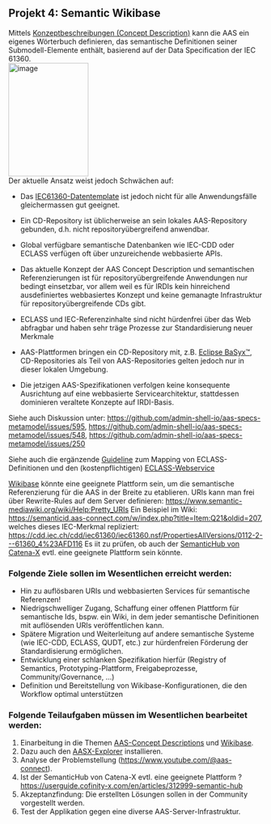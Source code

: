## Projekt 4: **Semantic Wikibase**

Mittels [Konzeptbeschreibungen (Concept Description)](https://industrialdigitaltwin.io/aas-specifications/IDTA-01001/v3.2/spec-metamodel/concept-description.html) kann die AAS ein eigenes Wörterbuch definieren, das semantische Definitionen seiner Submodell-Elemente enthält, basierend auf der Data Specification der IEC 61360.   
<img width="158" height="224" alt="image" src="https://github.com/user-attachments/assets/5928aecf-82ad-48fe-815f-f1e6fa0da4ca" />       
Der aktuelle Ansatz weist jedoch Schwächen auf:
- Das [IEC61360-Datentemplate](https://industrialdigitaltwin.io/aas-specifications/IDTA-01003-a/v3.1.1/index.html) ist jedoch nicht für alle Anwendungsfälle gleichermassen gut geeignet.
- Ein CD-Repository ist üblicherweise an sein lokales AAS-Repository gebunden, d.h. nicht repositoryübergreifend anwendbar.
- Global verfügbare semantische Datenbanken wie IEC-CDD oder ECLASS verfügen oft über unzureichende webbasierte APIs.

- Das aktuelle Konzept der AAS Concept Description und semantischen Referenzierungen ist für repositoryübergreifende Anwendungen nur bedingt einsetzbar, vor allem weil es für IRDIs kein hinreichend ausdefiniertes webbasiertes Konzept und keine gemanagte Infrastruktur für repositoryübergreifende CDs gibt. 
- ECLASS und IEC-Referenzinhalte sind nicht hürdenfrei über das Web abfragbar und haben sehr träge Prozesse zur Standardisierung neuer Merkmale
- AAS-Plattformen bringen ein CD-Repository mit, z.B. [Eclipse BaSyx™](https://github.com/eclipse-basyx/basyx-wiki/blob/master/docs/source/content/user_documentation/basyx_components/v2/cd_repository/index.md), CD-Repositories als Teil von AAS-Repositories gelten jedoch nur in dieser lokalen Umgebung. 
- Die jetzigen AAS-Spezifikationen verfolgen keine konsequente Ausrichtung auf eine webbasierte Servicearchitektur, stattdessen dominieren veraltete Konzepte auf IRDI-Basis.

Siehe auch Diskussion unter: https://github.com/admin-shell-io/aas-specs-metamodel/issues/595, https://github.com/admin-shell-io/aas-specs-metamodel/issues/548, https://github.com/admin-shell-io/aas-specs-metamodel/issues/250

Siehe auch die ergänzende [Guideline](https://industrialdigitaltwin.org/wp-content/uploads/2024/10/2024-10_IDTA_ECLASS_Semantic_Transport_ECLASS_in_AAS_1.0.pdf) zum Mapping von ECLASS-Definitionen und den (kostenpflichtigen) [ECLASS-Webservice](https://eclass.eu/support/technical-specification/data-model/-eclass-webservice)

[Wikibase](https://de.wikipedia.org/wiki/Wikibase) könnte eine geeignete Plattform sein, um die semantische Referenzierung für die AAS in der Breite zu etablieren. 
URIs kann man frei über Rewrite-Rules auf dem Server definieren: https://www.semantic-mediawiki.org/wiki/Help:Pretty_URIs
Ein Beispiel im Wiki: https://semanticid.aas-connect.com/w/index.php?title=Item:Q21&oldid=207, welches dieses IEC-Merkmal repliziert: https://cdd.iec.ch/cdd/iec61360/iec61360.nsf/PropertiesAllVersions/0112-2---61360_4%23AFD116 
Es iit zu prüfen, ob auch der [SemanticHub von Catena-X](https://userguide.cofinity-x.com/en/articles/312999-semantic-hub) evtl. eine geeignete Plattform sein könnte. 

### Folgende Ziele sollen im Wesentlichen erreicht werden:
- Hin zu auflösbaren URIs und webbasierten Services für semantische Referenzen!
- Niedrigschwelliger Zugang, Schaffung einer offenen Plattform für semantische Ids, bspw. ein Wiki, in dem jeder semantische Definitionen mit auflösenden URIs veröffentlichen kann. 
- Spätere Migration und Weiterleitung auf andere semantische Systeme (wie IEC-CDD, ECLASS, QUDT, etc.) zur hürdenfreien Förderung der Standardisierung ermöglichen.
- Entwicklung einer schlanken Spezifikation hierfür (Registry of Semantics, Prototyping-Plattform, Freigabeprozesse, Community/Governance, …)
- Definition und Bereitstellung von Wikibase-Konfigurationen, die den Workflow optimal unterstützen 


### Folgende Teilaufgaben müssen im Wesentlichen bearbeitet werden:
1. Einarbeitung in die Themen [AAS-Concept Descriptions](https://industrialdigitaltwin.io/aas-specifications/IDTA-01001/v3.2/spec-metamodel/concept-description.html) und [Wikibase](https://de.wikipedia.org/wiki/Wikibase).
3. Dazu auch den [AASX-Explorer](https://github.com/eclipse-aaspe/package-explorer/releases) installieren.
4. Analyse der Problemstellung (https://www.youtube.com/@aas-connect).
2. Ist der SemanticHub von Catena-X evtl. eine geeignete Plattform ? https://userguide.cofinity-x.com/en/articles/312999-semantic-hub
6. Akzeptanzfindung: Die erstellten Lösungen sollen in der Community vorgestellt werden.
7. Test der Applikation gegen eine diverse AAS-Server-Infrastruktur.
